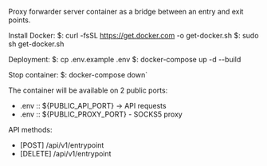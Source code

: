 Proxy forwarder server container as a bridge between an entry and exit points.

Install Docker:
$: curl -fsSL https://get.docker.com -o get-docker.sh
$: sudo sh get-docker.sh

Deployment:
$: cp .env.example .env
$: docker-compose up -d --build

Stop container:
$: docker-compose down`

The container will be available on 2 public ports:
- .env :: ${PUBLIC_API_PORT} -> API requests
- .env :: ${PUBLIC_PROXY_PORT} - SOCKS5 proxy

API methods:
- [POST] /api/v1/entrypoint
- [DELETE] /api/v1/entrypoint